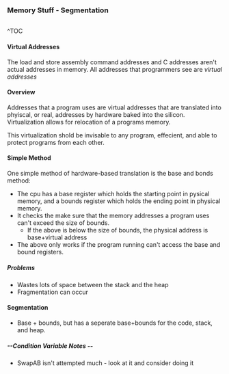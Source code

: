 ### Memory Stuff - Segmentation
```toc
```
^TOC

#### Virtual Addresses
The load and store assembly command addresses and C addresses aren't actual addresses in memory. All addresses that programmers see are *virtual addresses*

#### Overview
Addresses that a program uses are virtual addresses that are translated into phyiscal, or real, addresses by hardware baked into the silicon. Virtualization allows for relocation of a programs memory.

This virtualization shold be invisable to any program, effecient, and able to protect programs from each other.

#### Simple Method
One simple method of hardware-based translation is the base and bonds method:
- The cpu has a base register which holds the starting point in pysical memory, and a bounds register which holds the ending point in physical memory.
- It checks the make sure that the memory addresses a program uses can't exceed the size of bounds. 
	- If the above is below the size of bounds, the physical address is base+virtual address
- The above only works if the program running can't access the base and bound registers.
##### Problems
 - Wastes lots of space between the stack and the heap
 - Fragmentation can occur
 
 #### Segmentation
 - Base + bounds, but has a seperate base+bounds for the code, stack, and heap.

##### --Condition Variable Notes --
- SwapAB isn't attempted much - look at it and consider doing it